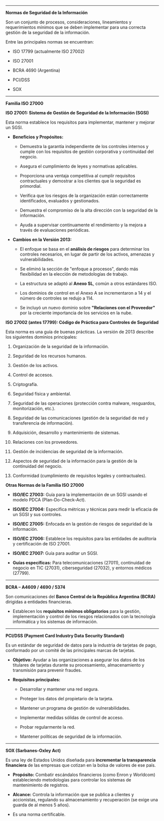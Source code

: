 - --

**Normas de Seguridad de la Información**

Son un conjunto de procesos, consideraciones, lineamientos y requerimientos mínimos que se deben implementar para una correcta gestión de la seguridad de la información.

Entre las principales normas se encuentran:

- ISO 17799 (actualmente ISO 27002)
    
- ISO 27001
    
- BCRA 4690 (Argentina)
    
- PCI/DSS
    
- SOX
    

---

**Familia ISO 27000**

**ISO 27001: Sistema de Gestión de Seguridad de la Información (SGSI)**

Esta norma establece los requisitos para implementar, mantener y mejorar un SGSI.

- **Beneficios y Propósitos:**
    
    - Demuestra la garantía independiente de los controles internos y cumple con los requisitos de gestión corporativa y continuidad del negocio.
        
    - Asegura el cumplimiento de leyes y normativas aplicables.
        
    - Proporciona una ventaja competitiva al cumplir requisitos contractuales y demostrar a los clientes que la seguridad es primordial.
        
    - Verifica que los riesgos de la organización están correctamente identificados, evaluados y gestionados.
        
    - Demuestra el compromiso de la alta dirección con la seguridad de la información.
        
    - Ayuda a supervisar continuamente el rendimiento y la mejora a través de evaluaciones periódicas.
        
- **Cambios en la Versión 2013:**
    
    - El enfoque se basa en el **análisis de riesgos** para determinar los controles necesarios, en lugar de partir de los activos, amenazas y vulnerabilidades.
        
    - Se eliminó la sección de "enfoque a procesos", dando más flexibilidad en la elección de metodologías de trabajo.
        
    - La estructura se adaptó al **Anexo SL**, común a otros estándares ISO.
        
    - Los dominios de control en el Anexo A se incrementaron a 14 y el número de controles se redujo a 114.
        
    - Se incluyó un nuevo dominio sobre **"Relaciones con el Proveedor"** por la creciente importancia de los servicios en la nube.
        

**ISO 27002 (antes 17799): Código de Práctica para Controles de Seguridad**

Esta norma es una guía de buenas prácticas. La versión de 2013 describe los siguientes dominios principales:

1. Organización de la seguridad de la información.
    
2. Seguridad de los recursos humanos.
    
3. Gestión de los activos.
    
4. Control de accesos.
    
5. Criptografía.
    
6. Seguridad física y ambiental.
    
7. Seguridad de las operaciones (protección contra malware, resguardos, monitorización, etc.).
    
8. Seguridad de las comunicaciones (gestión de la seguridad de red y transferencia de información).
    
9. Adquisición, desarrollo y mantenimiento de sistemas.
    
10. Relaciones con los proveedores.
    
11. Gestión de incidencias de seguridad de la información.
    
12. Aspectos de seguridad de la información para la gestión de la continuidad del negocio.
    
13. Conformidad (cumplimiento de requisitos legales y contractuales).
    

**Otras Normas de la Familia ISO 27000**

- **ISO/IEC 27003:** Guía para la implementación de un SGSI usando el modelo PDCA (Plan-Do-Check-Act).
    
- **ISO/IEC 27004:** Especifica métricas y técnicas para medir la eficacia de un SGSI y sus controles.
    
- **ISO/IEC 27005:** Enfocada en la gestión de riesgos de seguridad de la información.
    
- **ISO/IEC 27006:** Establece los requisitos para las entidades de auditoría y certificación de ISO 27001.
    
- **ISO/IEC 27007:** Guía para auditar un SGSI.
    
- **Guías específicas:** Para telecomunicaciones (27011), continuidad de negocio en TIC (27031), ciberseguridad (27032), y entornos médicos (27799).
    

---

**BCRA – A4609 / 4690 / 5374**

Son comunicaciones del **Banco Central de la República Argentina (BCRA)** dirigidas a entidades financieras.

- Establecen los **requisitos mínimos obligatorios** para la gestión, implementación y control de los riesgos relacionados con la tecnología informática y los sistemas de información.
    

---

**PCI/DSS (Payment Card Industry Data Security Standard)**

Es un estándar de seguridad de datos para la industria de tarjetas de pago, conformado por un comité de las principales marcas de tarjetas.

- **Objetivo:** Ayudar a las organizaciones a asegurar los datos de los titulares de tarjetas durante su procesamiento, almacenamiento y transmisión para prevenir fraudes.
    
- **Requisitos principales:**
    
    - Desarrollar y mantener una red segura.
        
    - Proteger los datos del propietario de la tarjeta.
        
    - Mantener un programa de gestión de vulnerabilidades.
        
    - Implementar medidas sólidas de control de acceso.
        
    - Probar regularmente la red.
        
    - Mantener políticas de seguridad de la información.
        

---

**SOX (Sarbanes-Oxley Act)**

Es una ley de Estados Unidos diseñada para **incrementar la transparencia financiera** de las empresas que cotizan en la bolsa de valores de ese país.

- **Propósito:** Combatir escándalos financieros (como Enron y Worldcom) estableciendo metodologías para controlar los sistemas de mantenimiento de registros.
    
- **Alcance:** Controla la información que se publica a clientes y accionistas, regulando su almacenamiento y recuperación (se exige una guarda de al menos 5 años).
    
- Es una norma certificable.